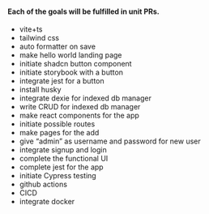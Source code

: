 #### Each of the goals will be fulfilled in unit PRs.

- vite+ts
- tailwind css
- auto formatter on save
- make hello world landing page
- initiate shadcn button component
- initiate storybook with a button
- integrate jest for a button
- install husky
- integrate dexie for indexed db manager
- write CRUD for indexed db manager
- make react components for the app
- initiate possible routes
- make pages for the add
- give “admin” as username and password for new user
- integrate signup and login
- complete the functional UI
- complete jest for the app
- initiate Cypress testing
- github actions
- CICD
- integrate docker
